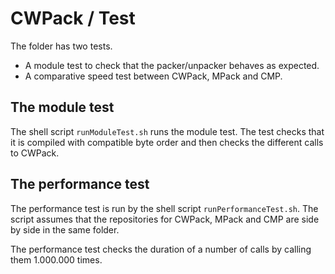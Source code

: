 # CWPack / Test

The folder has two tests.
- A module test to check that the packer/unpacker behaves as expected.
- A comparative speed test between CWPack, MPack and CMP.

## The module test

The shell script `runModuleTest.sh` runs the module test. The test checks that it is compiled with compatible byte order and then checks the different calls to CWPack.

## The performance test

The performance test is run by the shell script `runPerformanceTest.sh`. The script assumes that the repositories for CWPack, MPack and CMP are side by side in the same folder.

The performance test checks the duration of a number of calls by calling them 1.000.000 times.
